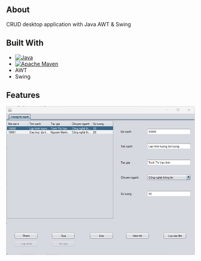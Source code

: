 ## About
CRUD desktop application with Java AWT & Swing

## Built With
* [![Java][Java-shield]][Java-url]
* [![Apache Maven][Apache Maven-shield]][Apache Maven-url]
* AWT
* Swing

## Features

<p align="center">
    <img src="./images/examples/example.png">
</p>

<!-- MARKDOWN LINKS & IMAGES -->
<!-- Tech stack -->
[Java-shield]: https://img.shields.io/badge/Java-ED8B00?style=for-the-badge&logo=java&logoColor=white
[Java-url]: https://www.java.com/
[Apache Maven-shield]: https://img.shields.io/badge/Apache%20Maven-C71A36?style=for-the-badge&logo=Apache%20Maven&logoColor=white
[Apache Maven-url]: https://maven.apache.org/